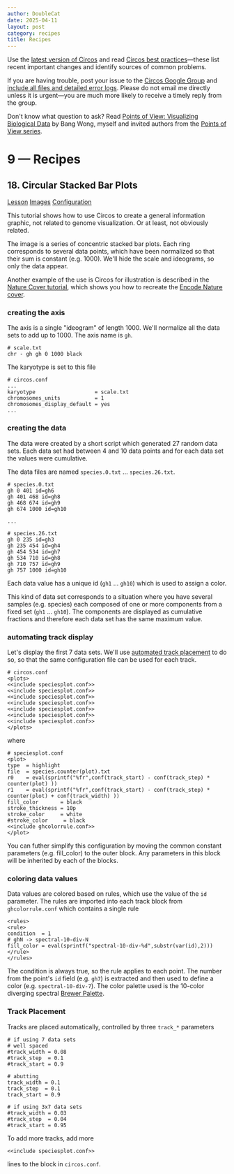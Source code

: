 ```yaml
---
author: DoubleCat
date: 2025-04-11
layout: post
category: recipes
title: Recipes
---
```


Use the [latest version of Circos](/software/download/circos/) and read
[Circos best
practices](/documentation/tutorials/reference/best_practices/)—these list
recent important changes and identify sources of common problems.

If you are having trouble, post your issue to the [Circos Google
Group](https://groups.google.com/group/circos-data-visualization) and [include
all files and detailed error logs](/support/support/). Please do not email me
directly unless it is urgent—you are much more likely to receive a timely
reply from the group.

Don't know what question to ask? Read [Points of View: Visualizing Biological
Data](https://www.nature.com/nmeth/journal/v9/n12/full/nmeth.2258.html) by
Bang Wong, myself and invited authors from the [Points of View
series](https://mk.bcgsc.ca/pointsofview).

# 9 — Recipes

## 18\. Circular Stacked Bar Plots

[Lesson](/documentation/tutorials/recipes/circular_stacked_barplots/lesson)
[Images](/documentation/tutorials/recipes/circular_stacked_barplots/images)
[Configuration](/documentation/tutorials/recipes/circular_stacked_barplots/configuration)

This tutorial shows how to use Circos to create a general information graphic,
not related to genome visualization. Or at least, not obviously related.

The image is a series of concentric stacked bar plots. Each ring corresponds
to several data points, which have been normalized so that their sum is
constant (e.g. 1000). We'll hide the scale and ideograms, so only the data
appear.

Another example of the use is Circos for illustration is described in the
[Nature Cover tutorial](/documentation/tutorials/recipes/nature_cover_encode),
which shows you how to recreate the [Encode Nature
cover](https://www.nature.com/nature/journal/v489/n7414/index.html).

### creating the axis

The axis is a single "ideogram" of length 1000. We'll normalize all the data
sets to add up to 1000. The axis name is `gh`.

    
    
    # scale.txt
    chr - gh gh 0 1000 black
    

The karyotype is set to this file

    
    
    # circos.conf
    ...
    karyotype                   = scale.txt
    chromosomes_units           = 1
    chromosomes_display_default = yes
    ...
    

### creating the data

The data were created by a short script which generated 27 random data sets.
Each data set had between 4 and 10 data points and for each data set the
values were cumulative.

The data files are named `species.0.txt` ... `species.26.txt`.

    
    
    # species.0.txt
    gh 0 401 id=gh6
    gh 401 468 id=gh8
    gh 468 674 id=gh9
    gh 674 1000 id=gh10
    
    ...
    
    # species.26.txt
    gh 0 235 id=gh3
    gh 235 454 id=gh4
    gh 454 534 id=gh7
    gh 534 710 id=gh8
    gh 710 757 id=gh9
    gh 757 1000 id=gh10
    

Each data value has a unique id (`gh1` ... `gh10`) which is used to assign a
color.

This kind of data set corresponds to a situation where you have several
samples (e.g. species) each composed of one or more components from a fixed
set (`gh1` ... `gh10`). The components are displayed as cumulative fractions
and therefore each data set has the same maximum value.

### automating track display

Let's display the first 7 data sets. We'll use [automated track
placement](/documentation/tutorials/recipes/automating_tracks) to do so, so
that the same configuration file can be used for each track.

    
    
    # circos.conf
    <plots>
    <<include speciesplot.conf>>
    <<include speciesplot.conf>>
    <<include speciesplot.conf>>
    <<include speciesplot.conf>>
    <<include speciesplot.conf>>
    <<include speciesplot.conf>>
    <<include speciesplot.conf>>
    </plots>
    

where

    
    
    # speciesplot.conf
    <plot>
    type  = highlight
    file  = species.counter(plot).txt
    r0    = eval(sprintf("%fr",conf(track_start) - conf(track_step) * counter(plot) ))
    r1    = eval(sprintf("%fr",conf(track_start) - conf(track_step) * counter(plot) + conf(track_width) ))
    fill_color       = black
    stroke_thickness = 10p
    stroke_color     = white
    #stroke_color     = black
    <<include ghcolorrule.conf>>
    </plot>
    

You can futher simplify this configuration by moving the common constant
parameters (e.g. fill_color) to the outer <plots> block. Any parameters in
this block will be inherited by each of the <plot> blocks.

### coloring data values

Data values are colored based on rules, which use the value of the `id`
parameter. The rules are imported into each track block from
`ghcolorrule.conf` which contains a single rule

    
    
    <rules>
    <rule>
    condition  = 1
    # ghN -> spectral-10-div-N
    fill_color = eval(sprintf("spectral-10-div-%d",substr(var(id),2)))
    </rule>
    </rules>
    

The condition is always true, so the rule applies to each point. The number
from the point's `id` field (e.g. `gh7`) is extracted and then used to define
a color (e.g. `spectral-10-div-7`). The color palette used is the 10-color
diverging spectral [Brewer
Palette](/documentation/tutorials/configuration/configuration_files/).

### Track Placement

Tracks are placed automatically, controlled by three `track_*` parameters

    
    
    # if using 7 data sets
    # well spaced
    #track_width = 0.08
    #track_step  = 0.1
    #track_start = 0.9
    
    # abutting
    track_width = 0.1
    track_step  = 0.1
    track_start = 0.9
    
    # if using 3x7 data sets
    #track_width = 0.03
    #track_step  = 0.04
    #track_start = 0.95
    

To add more tracks, add more

    
    
    <<include speciesplot.conf>>
    

lines to the <plot> block in `circos.conf`.

